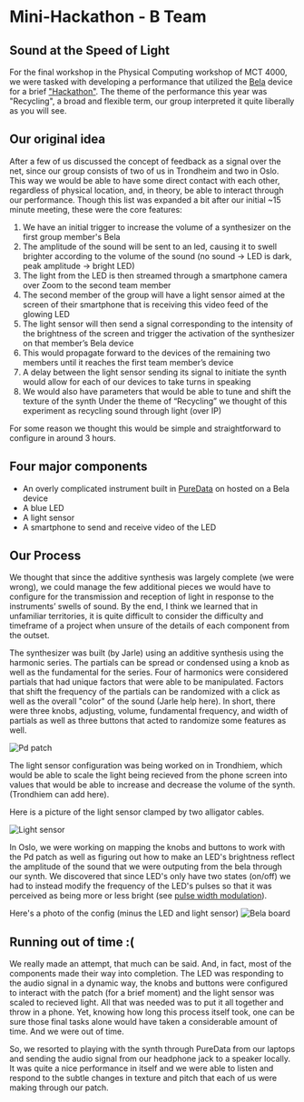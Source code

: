 # Mini-Hackathon - B Team
## Sound at the Speed of Light

For the final workshop in the Physical Computing workshop of MCT 4000, we were tasked with developing a performance that utilized the [Bela](https://bela.io/) device for a brief ["Hackathon"](https://en.m.wikipedia.org/wiki/Hackathon). The theme of the performance this year was "Recycling", a broad and flexible term, our group interpreted it quite liberally as you will see.

## Our original idea

After a few of us discussed the concept of feedback as a signal over the net, since our group consists of two of us in Trondheim and two in Oslo. This way we would be able to have some direct contact with each other, regardless of physical location, and, in theory, be able to interact through our performance. Though this list was expanded a bit after our initial ~15 minute meeting, these were the core features:

1. We have an initial trigger to increase the volume of a synthesizer on the first group member's Bela
2. The amplitude of the sound will be sent to an led, causing it to swell brighter according to the volume of the sound (no sound → LED is dark, peak amplitude → bright LED)
3. The light from the LED is then streamed through a smartphone camera over Zoom to the second team member
4. The second member of the group will have a light sensor aimed at the screen of their smartphone that is receiving this video feed of the glowing LED
5. The light sensor will then send a signal corresponding to the intensity of the brightness of the screen and trigger the activation of the synthesizer on that member’s Bela device
6. This would propagate forward to the devices of the remaining two members until it reaches the first team member’s device
7. A delay between the light sensor sending its signal to initiate the synth would allow for each of our devices to take turns in speaking
8. We would also have parameters that would be able to tune and shift the texture of the synth
Under the theme of “Recycling” we thought of this experiment as recycling sound through light (over IP)

For some reason we thought this would be simple and straightforward to configure in around 3 hours.

## Four major components

* An overly complicated instrument built in [PureData](https://puredata.info/) on hosted on a Bela device
* A blue LED
* A light sensor
* A smartphone to send and receive video of the LED

## Our Process

We thought that since the additive synthesis was largely complete (we were wrong), we could manage the few additional pieces we would have to configure for the transmission and reception of light in response to the instruments’ swells of sound. By the end, I think we learned that in unfamiliar territories, it is quite difficult to consider the difficulty and timeframe of a project when unsure of the details of each component from the outset.

The synthesizer was built (by Jarle) using an additive synthesis using the harmonic series. The partials can be spread or condensed using a knob as well as the fundamental for the series. Four of harmonics were considered partials that had unique factors that were able to be manipulated. Factors that shift the frequency of the partials can be randomized with a click as well as the overall "color" of the sound (Jarle help here). In short, there were three knobs, adjusting, volume, fundamental frequency, and width of partials as well as three buttons that acted to randomize some features as well.

![Pd patch]()

The light sensor configuration was being worked on in Trondhiem, which would be able to scale the light being recieved from the phone screen into values that would be able to increase and decrease the volume of the synth. (Trondhiem can add here).

Here is a picture of the light sensor clamped by two alligator cables.

![Light sensor]()

In Oslo, we were working on mapping the knobs and buttons to work with the Pd patch as well as figuring out how to make an LED's brightness reflect the amplitude of the sound that we were outputing from the bela through our synth. We discovered that since LED's only have two states (on/off) we had to instead modify the frequency of the LED's pulses so that it was perceived as being more or less bright (see [pulse width modulation](https://en.wikipedia.org/wiki/Pulse-width_modulation)).

Here's a photo of the config (minus the LED and light sensor)
![Bela board]()

## Running out of time :(

We really made an attempt, that much can be said. And, in fact, most of the components made their way into completion. The LED was responding to the audio signal in a dynamic way, the knobs and buttons were configured to interact with the patch (for a brief moment) and the light sensor was scaled to recieved light. All that was needed was to put it all together and throw in a phone. Yet, knowing how long this process itself took, one can be sure those final tasks alone would have taken a considerable amount of time. And we were out of time.

So, we resorted to playing with the synth through PureData from our laptops and sending the audio signal from our headphone jack to a speaker locally. It was quite a nice performance in itself and we were able to listen and respond to the subtle changes in texture and pitch that each of us were making through our patch. 

